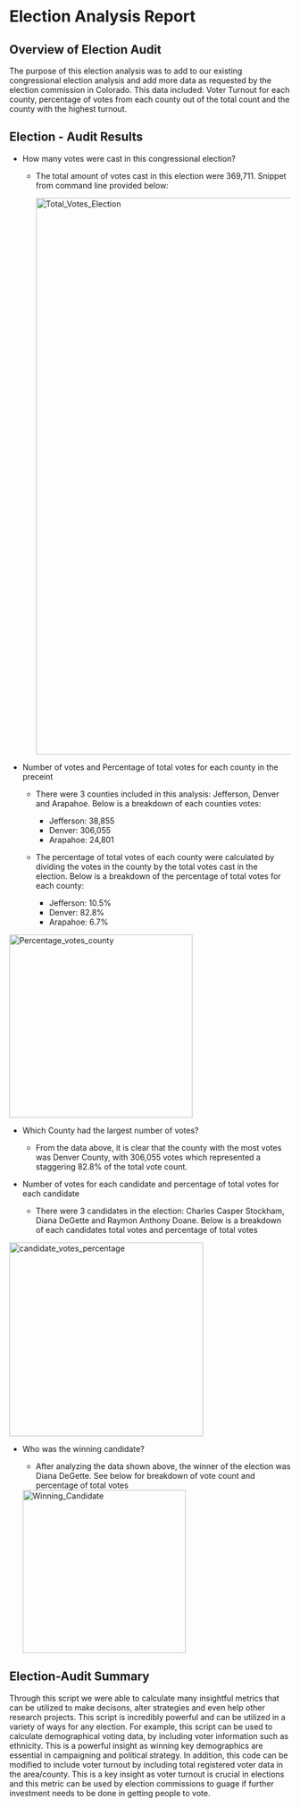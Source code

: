 # Election Analysis Report

## Overview of Election Audit 
The purpose of this election analysis was to add to our existing congressional election analysis and add more data as requested by the election commission in Colorado. This data included: Voter Turnout for each county, percentage of votes from each county out of the total count and the county with the highest turnout. 

## Election - Audit Results 

* How many votes were cast in this congressional election?

    * The total amount of votes cast in this election were 369,711. Snippet from command line provided below:

        <img width="996" alt="Total_Votes_Election" src="https://user-images.githubusercontent.com/101602688/162328151-8d8125fe-6c74-47bc-a23e-88648beb92e0.png">


* Number of votes and Percentage of total votes for each county in the preceint 
    
    * There were 3 counties included in this analysis: Jefferson, Denver and Arapahoe. 
    Below is a breakdown of each counties votes: 
       
        * Jefferson: 38,855
        * Denver: 306,055
        * Arapahoe: 24,801
    
    * The percentage of total votes of each county were calculated by dividing the votes in the county by the total votes cast in the election. Below is a breakdown of the percentage of total votes for each county: 
       
        * Jefferson: 10.5%
        * Denver: 82.8%
        * Arapahoe: 6.7%

 <img width="328" alt="Percentage_votes_county" src="https://user-images.githubusercontent.com/101602688/162328193-72458fbc-b695-45fb-ad5f-fb2d5a036581.png">


* Which County had the largest number of votes? 

    * From the data above, it is clear that the county with the most votes was Denver County, with 306,055 votes which represented a staggering 82.8% of the total vote count. 

* Number of votes for each candidate and percentage of total votes for each candidate 

    
    * There were 3 candidates in the election: Charles Casper Stockham, Diana DeGette and Raymon Anthony Doane. Below is a breakdown of each candidates total votes and percentage of total votes

<img width="347" alt="candidate_votes_percentage" src="https://user-images.githubusercontent.com/101602688/162328234-1485c30b-3f27-4e03-9bcd-673586766372.png">

    


* Who was the winning candidate? 

    * After analyzing the data shown above, the winner of the election was Diana DeGette. See below for breakdown of vote count and percentage of total votes

    <img width="292" alt="Winning_Candidate" src="https://user-images.githubusercontent.com/101602688/162328268-5a17df26-6a70-4201-a153-41c26c78a51a.png">




## Election-Audit Summary

Through this script we were able to calculate many insightful metrics that can be utilized to make decisons, alter strategies and even help other research projects. This script is incredibly powerful and can be utilized in a variety of ways for any election. For example, this script can be used to calculate demographical voting data, by including voter information such as ethnicity. This is a powerful insight as winning key demographics are essential in campaigning and political strategy. In addition, this code can be modified to include voter turnout by including total registered voter data in the area/county. This is a key insight as voter turnout is crucial in elections and this metric can be used by election commissions to guage if further investment needs to be done in getting people to vote. 

